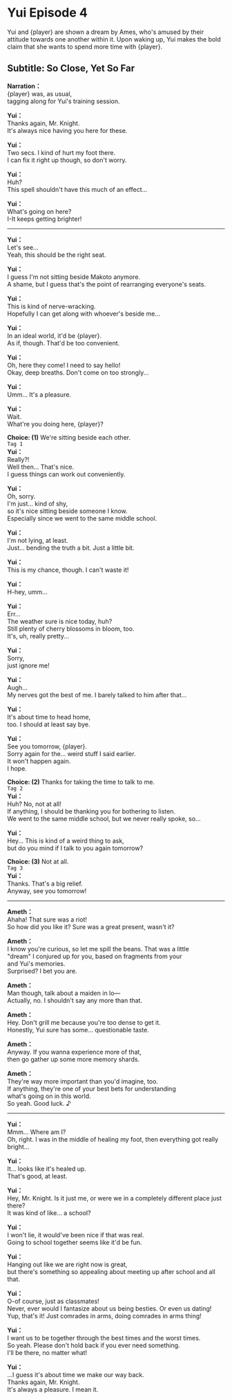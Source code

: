 # Yui Episode 4
Yui and {player} are shown a dream by Ames, who's amused by their attitude towards one another within it. Upon waking up, Yui makes the bold claim that she wants to spend more time with {player}.
  
## Subtitle: So Close, Yet So Far
  
**Narration：**  
{player} was, as usual,  
tagging along for Yui's training session.  
  
**Yui：**  
Thanks again, Mr. Knight.  
It's always nice having you here for these.  
  
**Yui：**  
Two secs. I kind of hurt my foot there.  
I can fix it right up though, so don't worry.  
  
**Yui：**  
Huh?  
This spell shouldn't have this much of an effect...  
  
**Yui：**  
What's going on here?  
I-It keeps getting brighter!  
  

---  
  
**Yui：**  
Let's see...  
Yeah, this should be the right seat.  
  
**Yui：**  
I guess I'm not sitting beside Makoto anymore.  
A shame, but I guess that's the point of rearranging everyone's seats.  
  
**Yui：**  
This is kind of nerve-wracking.  
Hopefully I can get along with whoever's beside me...  
  
**Yui：**  
In an ideal world, it'd be {player}.  
As if, though. That'd be too convenient.  
  
**Yui：**  
Oh, here they come! I need to say hello!  
Okay, deep breaths. Don't come on too strongly...  
  
**Yui：**  
Umm... It's a pleasure.  
  
**Yui：**  
Wait.  
What're you doing here, {player}?  
  
**Choice: (1)**  We're sitting beside each other.  
`Tag 1`  
**Yui：**  
Really?!  
Well then... That's nice.  
I guess things can work out conveniently.  
  
**Yui：**  
Oh, sorry.  
I'm just... kind of shy,  
so it's nice sitting beside someone I know.  
Especially since we went to the same middle school.  
  
**Yui：**  
I'm not lying, at least.  
Just... bending the truth a bit. Just a little bit.  
  
**Yui：**  
This is my chance, though. I can't waste it!  
  
**Yui：**  
H-hey, umm...  
  
**Yui：**  
Err...  
The weather sure is nice today, huh?  
Still plenty of cherry blossoms in bloom, too.  
It's, uh, really pretty...  
  
**Yui：**  
Sorry,  
just ignore me!  
  
**Yui：**  
Augh...  
My nerves got the best of me. I barely talked to him after that...  
  
**Yui：**  
It's about time to head home,  
too. I should at least say bye.  
  
**Yui：**  
See you tomorrow, {player}.  
Sorry again for the... weird stuff I said earlier.  
It won't happen again.  
I hope.  
  
**Choice: (2)**  Thanks for taking the time to talk to me.  
`Tag 2`  
**Yui：**  
Huh? No, not at all!  
If anything, I should be thanking you for bothering to listen.  
We went to the same middle school, but we never really spoke, so...  
  
**Yui：**  
Hey... This is kind of a weird thing to ask,  
but do you mind if I talk to you again tomorrow?  
  
**Choice: (3)**  Not at all.  
`Tag 3`  
**Yui：**  
Thanks. That's a big relief.  
Anyway, see you tomorrow!  
  

---  
  
**Ameth：**  
Ahaha! That sure was a riot!  
So how did you like it? Sure was a great present, wasn't it?  
  
**Ameth：**  
I know you're curious, so let me spill the beans. That was a little  
\"dream\" I conjured up for you, based on fragments from your  
and Yui's memories.  
Surprised? I bet you are.  
  
**Ameth：**  
Man though, talk about a maiden in lo—  
Actually, no. I shouldn't say any more than that.  
  
**Ameth：**  
Hey. Don't grill me because you're too dense to get it.  
Honestly, Yui sure has some... questionable taste.  
  
**Ameth：**  
Anyway. If you wanna experience more of that,  
then go gather up some more memory shards.  
  
**Ameth：**  
They're way more important than you'd imagine, too.  
If anything, they're one of your best bets for understanding  
what's going on in this world.  
 So yeah. Good luck. ♪  
  

---  
  
**Yui：**  
Mmm... Where am I?  
Oh, right. I was in the middle of healing my foot, then everything got really bright...  
  
**Yui：**  
It... looks like it's healed up.  
That's good, at least.  
  
**Yui：**  
Hey, Mr. Knight. Is it just me, or were we in a completely different place just there?  
It was kind of like... a school?  
  
**Yui：**  
I won't lie, it would've been nice if that was real.  
Going to school together seems like it'd be fun.  
  
**Yui：**  
Hanging out like we are right now is great,  
but there's something so appealing about meeting up after school and all that.  
  
**Yui：**  
O-of course, just as classmates!  
Never, ever would I fantasize about us being besties. Or even us dating!  
Yup, that's it! Just comrades in arms, doing comrades in arms thing!  
  
**Yui：**  
I want us to be together through the best times and the worst times.  
So yeah. Please don't hold back if you ever need something.  
I'll be there, no matter what!  
  
**Yui：**  
...I guess it's about time we make our way back.  
Thanks again, Mr. Knight.  
It's always a pleasure. I mean it.  
